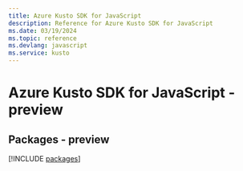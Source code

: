 ```yaml
---
title: Azure Kusto SDK for JavaScript
description: Reference for Azure Kusto SDK for JavaScript
ms.date: 03/19/2024
ms.topic: reference
ms.devlang: javascript
ms.service: kusto
---
```

# Azure Kusto SDK for JavaScript - preview
## Packages - preview
[!INCLUDE [packages](kusto-index.md)]